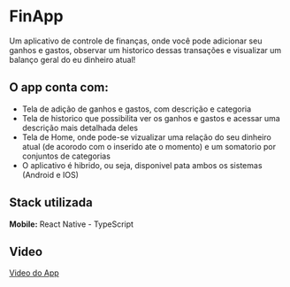
# FinApp

Um aplicativo de controle de finanças, onde você pode adicionar seu ganhos e gastos, observar um historico dessas transações e visualizar um balanço geral do eu dinheiro atual!


## O app conta com:

- Tela de adição de ganhos e gastos, com descrição e categoria
- Tela de historico que possibilita ver os ganhos e gastos e acessar uma descrição mais detalhada deles
- Tela de Home, onde pode-se vizualizar uma relação do seu dinheiro atual (de acorodo com o inserido ate o momento) e um somatorio por conjuntos de categorias
- O aplicativo é hibrido, ou seja, disponivel pata ambos os sistemas (Android e IOS)


## Stack utilizada

**Mobile:** React Native - TypeScript

## Video

[Video do App](https://github.com/RaphaelNCP/Finapp/assets/112732487/6a016681-32f6-4843-a86d-7b136b38f784)

